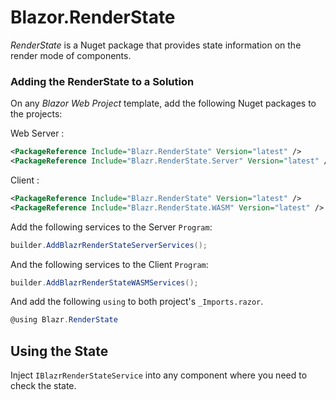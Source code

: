 # Blazor.RenderState

*RenderState* is a Nuget package that provides state information on the render mode of components.

### Adding the RenderState to a Solution

On any *Blazor Web Project* template, add the following Nuget packages to the projects:

Web Server :

```xml
<PackageReference Include="Blazr.RenderState" Version="latest" />
<PackageReference Include="Blazr.RenderState.Server" Version="latest" />
```

Client :

```xml
<PackageReference Include="Blazr.RenderState" Version="latest" />
<PackageReference Include="Blazr.RenderState.WASM" Version="latest" />
```

Add the following services to the Server `Program`:

```csharp
builder.AddBlazrRenderStateServerServices();
```

And the following services to the Client `Program`:

```csharp
builder.AddBlazrRenderStateWASMServices();
```

And add the following `using` to both project's `_Imports.razor`.

```csharp
@using Blazr.RenderState
```

## Using the State

Inject `IBlazrRenderStateService` into any component where you need to check the state.

